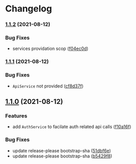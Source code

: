 # Changelog

### [1.1.2](https://www.github.com/rabraghib/ngaox/compare/ngaox-v1.1.1...ngaox-v1.1.2) (2021-08-12)


### Bug Fixes

* services providation scop ([f04ec0d](https://www.github.com/rabraghib/ngaox/commit/f04ec0dd2d538d983cd42854537a73f77c46720b))

### [1.1.1](https://www.github.com/rabraghib/ngaox/compare/ngaox-v1.1.0...ngaox-v1.1.1) (2021-08-12)


### Bug Fixes

* `ApiService` not provided ([cf8d37f](https://www.github.com/rabraghib/ngaox/commit/cf8d37fd4fc6d34b6539d873077441b3741fd219))

## [1.1.0](https://www.github.com/rabraghib/ngaox/compare/ngaox-v1.0.0...ngaox-v1.1.0) (2021-08-12)


### Features

* add `AuthService` to facilate auth related api calls ([f10a16f](https://www.github.com/rabraghib/ngaox/commit/f10a16f07e54c01ddd09b522a8487dd0c7f2b03f))


### Bug Fixes

* update release-please bootstrap-sha ([51dbf6e](https://www.github.com/rabraghib/ngaox/commit/51dbf6e7e913d95c7d5e77669b026bf8ad633947))
* update release-please bootstrap-sha ([b5429f8](https://www.github.com/rabraghib/ngaox/commit/b5429f8c45c4060dfa6d1d4766a3d0b470f50e17))
